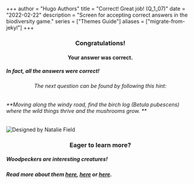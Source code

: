 +++
author = "Hugo Authors"
title = "Correct! Great job! (Q_1_07)"
date = "2022-02-22"
description = "Screen for accepting correct answers in the biodiversity game."
series = ["Themes Guide"]
aliases = ["migrate-from-jekyl"]
+++

### <center> Congratulations! </center>
#### <center> Your answer was correct. 
##### In fact, all the answers were correct! </center>


###### <center> The next question can be found by following this hint: </center>
###### **Moving along the windy road, find the birch log (Betula pubescens) where the wild things thrive and the mushrooms grow. **


![Designed by Natalie Field](/img/rosalia-batesi.jpg)

### <center> Eager to learn more? </center>

##### Woodpeckers are interesting creatures! 
##### Read more about them [here](https://www.allaboutbirds.org/news/why-do-woodpeckers-like-to-hammer-on-houses-and-what-can-i-do-about-it/), [here](https://dickinsoncountyconservationboard.com/2018/10/10/nine-fun-facts-about-woodpeckers/) or [here](https://www.wwf.no/dyreleksikon/hakkespetter).